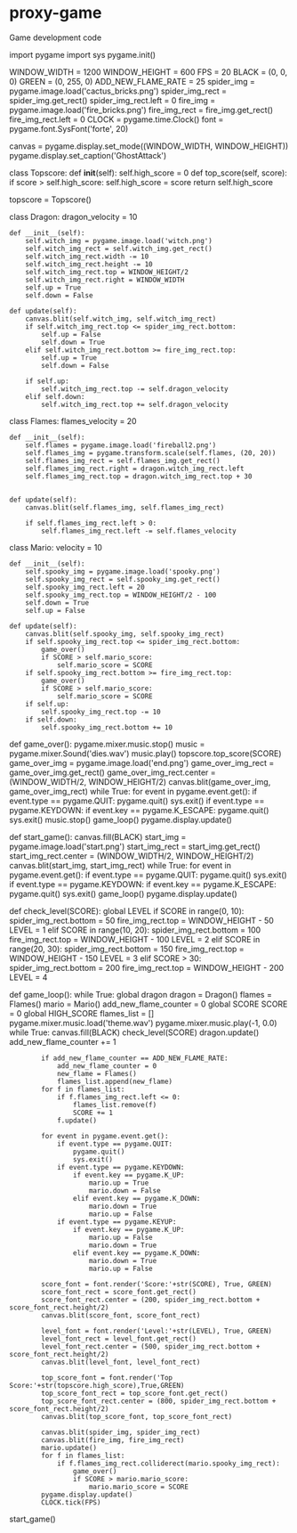 # proxy-game
Game development
code

import pygame
import sys
pygame.init()

WINDOW_WIDTH = 1200
WINDOW_HEIGHT = 600
FPS = 20
BLACK = (0, 0, 0)
GREEN = (0, 255, 0)
ADD_NEW_FLAME_RATE = 25
spider_img = pygame.image.load('cactus_bricks.png')
spider_img_rect = spider_img.get_rect()
spider_img_rect.left = 0
fire_img = pygame.image.load('fire_bricks.png')
fire_img_rect = fire_img.get_rect()
fire_img_rect.left = 0
CLOCK = pygame.time.Clock()
font = pygame.font.SysFont('forte', 20)

canvas = pygame.display.set_mode((WINDOW_WIDTH, WINDOW_HEIGHT))
pygame.display.set_caption('GhostAttack')


class Topscore:
    def __init__(self):
        self.high_score = 0
    def top_score(self, score):
        if score > self.high_score:
            self.high_score = score
        return self.high_score

topscore = Topscore()


class Dragon:
    dragon_velocity = 10

    def __init__(self):
        self.witch_img = pygame.image.load('witch.png')
        self.witch_img_rect = self.witch_img.get_rect()
        self.witch_img_rect.width -= 10
        self.witch_img_rect.height -= 10
        self.witch_img_rect.top = WINDOW_HEIGHT/2
        self.witch_img_rect.right = WINDOW_WIDTH
        self.up = True
        self.down = False

    def update(self):
        canvas.blit(self.witch_img, self.witch_img_rect)
        if self.witch_img_rect.top <= spider_img_rect.bottom:
            self.up = False
            self.down = True
        elif self.witch_img_rect.bottom >= fire_img_rect.top:
            self.up = True
            self.down = False

        if self.up:
            self.witch_img_rect.top -= self.dragon_velocity
        elif self.down:
            self.witch_img_rect.top += self.dragon_velocity


class Flames:
    flames_velocity = 20

    def __init__(self):
        self.flames = pygame.image.load('fireball2.png')
        self.flames_img = pygame.transform.scale(self.flames, (20, 20))
        self.flames_img_rect = self.flames_img.get_rect()
        self.flames_img_rect.right = dragon.witch_img_rect.left
        self.flames_img_rect.top = dragon.witch_img_rect.top + 30


    def update(self):
        canvas.blit(self.flames_img, self.flames_img_rect)

        if self.flames_img_rect.left > 0:
            self.flames_img_rect.left -= self.flames_velocity


class Mario:
    velocity = 10

    def __init__(self):
        self.spooky_img = pygame.image.load('spooky.png')
        self.spooky_img_rect = self.spooky_img.get_rect()
        self.spooky_img_rect.left = 20
        self.spooky_img_rect.top = WINDOW_HEIGHT/2 - 100
        self.down = True
        self.up = False

    def update(self):
        canvas.blit(self.spooky_img, self.spooky_img_rect)
        if self.spooky_img_rect.top <= spider_img_rect.bottom:
            game_over()
            if SCORE > self.mario_score:
                self.mario_score = SCORE
        if self.spooky_img_rect.bottom >= fire_img_rect.top:
            game_over()
            if SCORE > self.mario_score:
                self.mario_score = SCORE
        if self.up:
            self.spooky_img_rect.top -= 10
        if self.down:
            self.spooky_img_rect.bottom += 10


def game_over():
    pygame.mixer.music.stop()
    music = pygame.mixer.Sound('dies.wav')
    music.play()
    topscore.top_score(SCORE)
    game_over_img = pygame.image.load('end.png')
    game_over_img_rect = game_over_img.get_rect()
    game_over_img_rect.center = (WINDOW_WIDTH/2, WINDOW_HEIGHT/2)
    canvas.blit(game_over_img, game_over_img_rect)
    while True:
        for event in pygame.event.get():
            if event.type == pygame.QUIT:
                pygame.quit()
                sys.exit()
            if event.type == pygame.KEYDOWN:
                if event.key == pygame.K_ESCAPE:
                    pygame.quit()
                    sys.exit()
                music.stop()
                game_loop()
        pygame.display.update()


def start_game():
    canvas.fill(BLACK)
    start_img = pygame.image.load('start.png')
    start_img_rect = start_img.get_rect()
    start_img_rect.center = (WINDOW_WIDTH/2, WINDOW_HEIGHT/2)
    canvas.blit(start_img, start_img_rect)
    while True:
        for event in pygame.event.get():
            if event.type == pygame.QUIT:
                pygame.quit()
                sys.exit()
            if event.type == pygame.KEYDOWN:
                if event.key == pygame.K_ESCAPE:
                    pygame.quit()
                    sys.exit()
                game_loop()
        pygame.display.update()


def check_level(SCORE):
    global LEVEL
    if SCORE in range(0, 10):
        spider_img_rect.bottom = 50
        fire_img_rect.top = WINDOW_HEIGHT - 50
        LEVEL = 1
    elif SCORE in range(10, 20):
        spider_img_rect.bottom = 100
        fire_img_rect.top = WINDOW_HEIGHT - 100
        LEVEL = 2
    elif SCORE in range(20, 30):
        spider_img_rect.bottom = 150
        fire_img_rect.top = WINDOW_HEIGHT - 150
        LEVEL = 3
    elif SCORE > 30:
        spider_img_rect.bottom = 200
        fire_img_rect.top = WINDOW_HEIGHT - 200
        LEVEL = 4





def game_loop():
    while True:
        global dragon
        dragon = Dragon()
        flames = Flames()
        mario = Mario()
        add_new_flame_counter = 0
        global SCORE
        SCORE = 0
        global  HIGH_SCORE
        flames_list = []
        pygame.mixer.music.load('theme.wav')
        pygame.mixer.music.play(-1, 0.0)
        while True:
            canvas.fill(BLACK)
            check_level(SCORE)
            dragon.update()
            add_new_flame_counter += 1

            if add_new_flame_counter == ADD_NEW_FLAME_RATE:
                add_new_flame_counter = 0
                new_flame = Flames()
                flames_list.append(new_flame)
            for f in flames_list:
                if f.flames_img_rect.left <= 0:
                    flames_list.remove(f)
                    SCORE += 1
                f.update()

            for event in pygame.event.get():
                if event.type == pygame.QUIT:
                    pygame.quit()
                    sys.exit()
                if event.type == pygame.KEYDOWN:
                    if event.key == pygame.K_UP:
                        mario.up = True
                        mario.down = False
                    elif event.key == pygame.K_DOWN:
                        mario.down = True
                        mario.up = False
                if event.type == pygame.KEYUP:
                    if event.key == pygame.K_UP:
                        mario.up = False
                        mario.down = True
                    elif event.key == pygame.K_DOWN:
                        mario.down = True
                        mario.up = False

            score_font = font.render('Score:'+str(SCORE), True, GREEN)
            score_font_rect = score_font.get_rect()
            score_font_rect.center = (200, spider_img_rect.bottom + score_font_rect.height/2)
            canvas.blit(score_font, score_font_rect)

            level_font = font.render('Level:'+str(LEVEL), True, GREEN)
            level_font_rect = level_font.get_rect()
            level_font_rect.center = (500, spider_img_rect.bottom + score_font_rect.height/2)
            canvas.blit(level_font, level_font_rect)

            top_score_font = font.render('Top Score:'+str(topscore.high_score),True,GREEN)
            top_score_font_rect = top_score_font.get_rect()
            top_score_font_rect.center = (800, spider_img_rect.bottom + score_font_rect.height/2)
            canvas.blit(top_score_font, top_score_font_rect)

            canvas.blit(spider_img, spider_img_rect)
            canvas.blit(fire_img, fire_img_rect)
            mario.update()
            for f in flames_list:
                if f.flames_img_rect.colliderect(mario.spooky_img_rect):
                    game_over()
                    if SCORE > mario.mario_score:
                        mario.mario_score = SCORE
            pygame.display.update()
            CLOCK.tick(FPS)


start_game()
